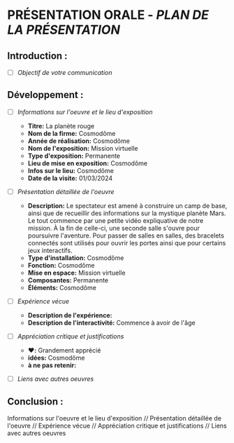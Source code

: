 # PRÉSENTATION ORALE - *PLAN DE LA PRÉSENTATION*

## Introduction :

- [ ] *Objectif de votre communication*




## Développement :

- [ ] *Informations sur l'oeuvre et le lieu d'exposition*

  - **Titre:** La planète rouge
  - **Nom de la firme:** Cosmodôme
  - **Année de réalisation:** Cosmodôme
  - **Nom de l'exposition:** Mission virtuelle
  - **Type d'exposition:** Permanente
  - **Lieu de mise en exposition:** Cosmodôme
  - **Infos sur le lieu:** Cosmodôme
  - **Date de la visite:** 01/03/2024
     
- [ ] *Présentation détaillée de l'oeuvre*

  - **Description:** Le spectateur est amené à construire un camp de base, ainsi que de recueillir des informations sur la mystique planète Mars. Le tout commence par une petite vidéo expliquative de notre mission. À la fin de celle-ci, une seconde salle s'ouvre pour poursuivre l'aventure. Pour passer de salles en salles, des bracelets connectés sont utilisés pour ouvrir les portes ainsi que pour certains jeux interactifs.
  - **Type d'installation:** Cosmodôme
  - **Fonction:** Cosmodôme
  - **Mise en espace:** Mission virtuelle
  - **Composantes:** Permanente
  - **Éléments:** Cosmodôme
     
- [ ] *Expérience vécue*

  - **Description de l'expérience:** 
  - **Description de l'interactivité:** Commence à avoir de l'âge
     
- [ ] *Appréciation critique et justifications*

  - **❤️:** Grandement apprécié 
  - **idées:** Cosmodôme
  - **à ne pas retenir:** 
     
- [ ] *Liens avec autres oeuvres*

## Conclusion :

Informations sur l'oeuvre et le lieu d'exposition // Présentation détaillée de l'oeuvre // Expérience vécue // Appréciation critique et justifications // Liens avec autres oeuvres

